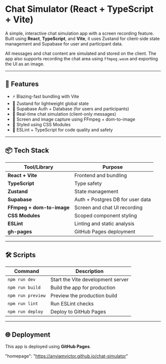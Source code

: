 # Chat Simulator (React + TypeScript + Vite)

A simple, interactive chat simulation app with a screen recording feature. Built using **React**, **TypeScript**, and **Vite**, it uses Zustand for client-side state management and Supabase for user and participant data.

All messages and chat content are simulated and stored on the client. The app also supports recording the chat area using `ffmpeg.wasm` and exporting the UI as an image.

---

## 🚀 Features

- ⚡️ Blazing-fast bundling with Vite  
- 🧠 Zustand for lightweight global state  
- 🔐 Supabase Auth + Database (for users and participants)  
- 💬 Real-time chat simulation (client-only messages)  
- 📸 Screen and image capture using FFmpeg + dom-to-image  
- 🎨 Styled using CSS Modules  
- 🧪 ESLint + TypeScript for code quality and safety  

---

## 📦 Tech Stack

| Tool/Library              | Purpose                              |
|---------------------------|--------------------------------------|
| **React + Vite**          | Frontend and bundling                |
| **TypeScript**            | Type safety                          |
| **Zustand**               | State management                     |
| **Supabase**              | Auth + Postgres DB for user data     |
| **FFmpeg + dom-to-image** | Screen and chat UI recording         |
| **CSS Modules**           | Scoped component styling             |
| **ESLint**                | Linting and static analysis          |
| **gh-pages**              | GitHub Pages deployment              |

---

## 🛠️ Scripts

| Command             | Description                                 |
|---------------------|---------------------------------------------|
| `npm run dev`       | Start the Vite development server           |
| `npm run build`     | Build the app for production                |
| `npm run preview`   | Preview the production build                |
| `npm run lint`      | Run ESLint checks                           |
| `npm run deploy`    | Deploy to GitHub Pages                      |

---

## 🌐 Deployment

This app is deployed using **GitHub Pages**.


"homepage": "https://anyiamvictor.github.io/chat-simulator"
